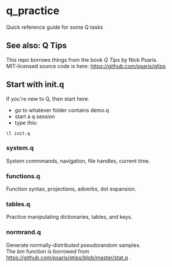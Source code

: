 # q_practice
Quick reference guide for some Q tasks

## See also: Q Tips
This repo borrows things from the book *Q Tips* by Nick Psaris.  
MIT-licensed source code is here: https://github.com/psaris/qtips

## Start with init.q
If you're new to Q, then start here.  
- go to whatever folder contains demo.q
- start a q session
- type this:
```
\l init.q
```

### system.q
System commmands, navigation, file handles, current time.

### functions.q
Function syntax, projections, adverbs, dot expansion.

### tables.q
Practice manipulating dictionaries, tables, and keys.

### normrand.q
Generate normally-distributed pseudorandom samples.  
The *bm* function is borrowed from https://github.com/psaris/qtips/blob/master/stat.q .


